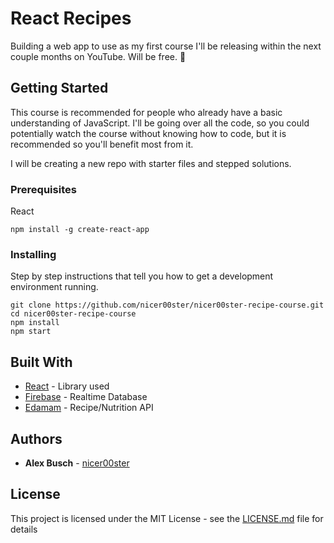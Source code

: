 # React Recipes

Building a web app to use as my first course I'll be releasing within the next couple months on YouTube. Will be free. 🙋

## Getting Started

This course is recommended for people who already have a basic understanding of JavaScript. I'll be going over all the code, so you could potentially watch the course without knowing how to code, but it is recommended so you'll benefit most from it.

I will be creating a new repo with starter files and stepped solutions.

### Prerequisites

React

```
npm install -g create-react-app

```

### Installing

Step by step instructions that tell you how to get a development environment running.

```
git clone https://github.com/nicer00ster/nicer00ster-recipe-course.git
cd nicer00ster-recipe-course
npm install
npm start
```

## Built With

* [React](https://reactjs.org/) - Library used
* [Firebase](https://firebase.google.com/) - Realtime Database
* [Edamam](https://www.edamam.com/) - Recipe/Nutrition API


## Authors

* **Alex Busch** - [nicer00ster](https://github.com/nicer00ster)


## License

This project is licensed under the MIT License - see the [LICENSE.md](LICENSE.md) file for details
